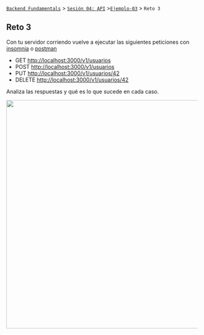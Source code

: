 [`Backend Fundamentals`](../../README.md) > [`Sesión 04: API`](../README.md) >[`Ejemplo-03`](../Ejemplo-03) > `Reto 3`
	
## Reto 3

Con tu servidor corriendo vuelve a ejecutar las siguientes peticiones con [insomnia](https://insomnia.rest/download/) o [postman](https://www.postman.com/product/api-client/)

- GET [http://localhost:3000/v1/usuarios](http://localhost:3000/v1/usuarios)
- POST [http://localhost:3000/v1/usuarios](http://localhost:3000/v1/usuarios)
- PUT [http://localhost:3000/v1/usuarios/42](http://localhost:3000/v1/usuarios/42)
- DELETE [http://localhost:3000/v1/usuarios/42](http://localhost:3000/v1/usuarios/42)

Analiza las respuestas y qué es lo que sucede en cada caso.

<img src="https://user-images.githubusercontent.com/13757596/87737569-ee019f80-c7a0-11ea-9029-8dcb4b613ec4.png" width="600"> 
<imf src="https://user-images.githubusercontent.com/13757596/87737615-0a9dd780-c7a1-11ea-932e-a28b42d0684e.png" width="350">


